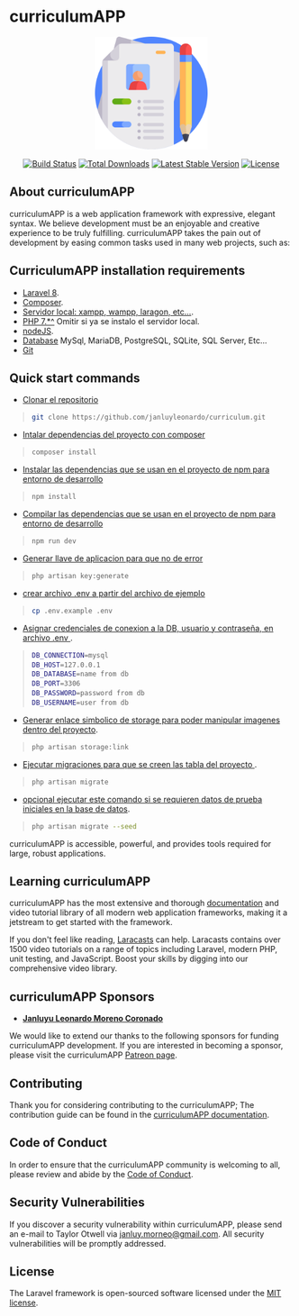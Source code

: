 
# curriculumAPP
<p align="center"><a href="https://laravel.com" target="_blank"><img src="public/favicon.png" width="200"></a></p>

<p align="center">
<a href="https://travis-ci.org/laravel/framework"><img src="https://travis-ci.org/laravel/framework.svg" alt="Build Status"></a>
<a href="https://packagist.org/packages/laravel/framework"><img src="https://img.shields.io/packagist/dt/laravel/framework" alt="Total Downloads"></a>
<a href="https://packagist.org/packages/laravel/framework"><img src="https://img.shields.io/packagist/v/laravel/framework" alt="Latest Stable Version"></a>
<a href="https://packagist.org/packages/laravel/framework"><img src="https://img.shields.io/packagist/l/laravel/framework" alt="License"></a>
</p>

## About curriculumAPP

curriculumAPP is a web application framework with expressive, elegant syntax. We believe development must be an enjoyable and creative experience to be truly fulfilling. curriculumAPP takes the pain out of development by easing common tasks used in many web projects, such as:

##  CurriculumAPP installation requirements

- [Laravel 8](https://laravel.com/docs/8.x).
- [Composer](https://getcomposer.org/).
- [Servidor local: xampp, wampp, laragon, etc...](#).
- [PHP 7.*^](https://www.php.net/downloads.php) Omitir si ya se instalo el servidor local.
- [nodeJS](https://nodejs.org/en/download).
- [Database](#) MySql, MariaDB, PostgreSQL, SQLite, SQL Server, Etc...
- [Git](https://git-scm.com/downloads)  

##  Quick start commands
- [Clonar el repositorio](https://github.com/janluyleonardo/curriculum.git)
>   ```bash
>   git clone https://github.com/janluyleonardo/curriculum.git
- [Intalar dependencias del proyecto con composer](#)
>   ```bash
>   composer install
- [Instalar las dependencias que se usan en el proyecto de npm para entorno de desarrollo](#)
>   ```bash
>   npm install
- [Compilar las dependencias que se usan en el proyecto de npm para entorno de desarrollo](#)
>   ```bash
>   npm run dev
- [Generar llave de aplicacion para que no de error](#)
>   ```bash
>   php artisan key:generate
- [crear archivo .env a partir del archivo de ejemplo](#)
>   ```bash
>   cp .env.example .env
- [Asignar credenciales de conexion a la DB, usuario y contraseña, en archivo .env ](#).
>   ```bash
>   DB_CONNECTION=mysql
>   DB_HOST=127.0.0.1
>   DB_DATABASE=name from db
>   DB_PORT=3306
>   DB_PASSWORD=password from db
>   DB_USERNAME=user from db
- [Generar enlace simbolico de storage para poder manipular imagenes dentro del proyecto](#).
>   ```bash
>   php artisan storage:link
- [Ejecutar migraciones para que se creen las tabla del proyecto ](#).
>   ```bash
>   php artisan migrate
- [opcional ejecutar este comando si se requieren datos de prueba iniciales en la base de datos](#).
>   ```bash
>   php artisan migrate --seed


curriculumAPP is accessible, powerful, and provides tools required for large, robust applications.

## Learning curriculumAPP

curriculumAPP has the most extensive and thorough [documentation](https://laravel.com/docs/8.x) and video tutorial library of all modern web application frameworks, making it a jetstream to get started with the framework.

If you don't feel like reading, [Laracasts](https://laracasts.com) can help. Laracasts contains over 1500 video tutorials on a range of topics including Laravel, modern PHP, unit testing, and JavaScript. Boost your skills by digging into our comprehensive video library.

## curriculumAPP Sponsors

- **[Janluyu Leonardo Moreno Coronado](https://github.com/janluyleonardo)**

We would like to extend our thanks to the following sponsors for funding curriculumAPP development. If you are interested in becoming a sponsor, please visit the curriculumAPP [Patreon page](https://patreon.com/janluymoreno?utm_medium=unknown&utm_source=join_link&utm_campaign=creatorshare_creator&utm_content=copyLink).

<!-- ### Premium Partners

- **[Vehikl](https://vehikl.com/)**
- **[Tighten Co.](https://tighten.co)**
- **[Kirschbaum Development Group](https://kirschbaumdevelopment.com)**
- **[64 Robots](https://64robots.com)**
- **[Cubet Techno Labs](https://cubettech.com)**
- **[Cyber-Duck](https://cyber-duck.co.uk)**
- **[Many](https://www.many.co.uk)**
- **[Webdock, Fast VPS Hosting](https://www.webdock.io/en)**
- **[DevSquad](https://devsquad.com)**
- **[Curotec](https://www.curotec.com/services/technologies/laravel/)**
- **[OP.GG](https://op.gg)**
- **[WebReinvent](https://webreinvent.com/?utm_source=laravel&utm_medium=github&utm_campaign=patreon-sponsors)**
- **[Lendio](https://lendio.com)** -->

## Contributing

Thank you for considering contributing to the curriculumAPP; The contribution guide can be found in the [curriculumAPP documentation](https://laravel.com/docs/8.x/contributions).

## Code of Conduct

In order to ensure that the curriculumAPP community is welcoming to all, please review and abide by the [Code of Conduct](https://laravel.com/docs/8.x/contributions#code-of-conduct).

## Security Vulnerabilities

If you discover a security vulnerability within curriculumAPP, please send an e-mail to Taylor Otwell via [janluy.morneo@gmail.com](mailto:janluy.morneo@gmail.com). All security vulnerabilities will be promptly addressed.

## License

The Laravel framework is open-sourced software licensed under the [MIT license](https://opensource.org/licenses/MIT).
